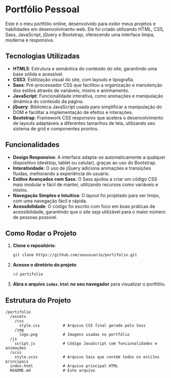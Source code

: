 
# Portfólio Pessoal

Este é o meu portfólio online, desenvolvido para exibir meus projetos e habilidades em desenvolvimento web. Ele foi criado utilizando HTML, CSS, Sass, JavaScript, jQuery e Bootstrap, oferecendo uma interface limpa, moderna e responsiva.

## Tecnologias Utilizadas

- **HTML5**: Estrutura e semântica do conteúdo do site, garantindo uma base sólida e acessível.
- **CSS3**: Estilização visual do site, com layouts e tipografia.
- **Sass**: Pré-processador CSS que facilitou a organização e manutenção dos estilos através de variáveis, mixins e aninhamento.
- **JavaScript**: Funcionalidade interativa, como animações e manipulação dinâmica do conteúdo da página.
- **jQuery**: Biblioteca JavaScript usada para simplificar a manipulação do DOM e facilitar a implementação de efeitos e interações.
- **Bootstrap**: Framework CSS responsivo que acelera o desenvolvimento de layouts adaptáveis a diferentes tamanhos de tela, utilizando seu sistema de grid e componentes prontos.

## Funcionalidades

- **Design Responsivo**: A interface adapta-se automaticamente a qualquer dispositivo (desktop, tablet ou celular), graças ao uso do Bootstrap.
- **Interatividade**: O uso de jQuery adiciona animações e transições fluidas, melhorando a experiência do usuário.
- **Estilos Avançados com Sass**: O Sass ajudou a criar um código CSS mais modular e fácil de manter, utilizando recursos como variáveis e mixins.
- **Navegação Simples e Intuitiva**: O layout foi projetado para ser limpo, com uma navegação fácil e rápida.
- **Acessibilidade**: O código foi escrito com foco em boas práticas de acessibilidade, garantindo que o site seja utilizável para o maior número de pessoas possível.

## Como Rodar o Projeto

1. **Clone o repositório**:

   ```bash
   git clone https://github.com/seuusuario/portifolio.git
   ```

2. **Acesse o diretório do projeto**:

   ```bash
   cd portifolio
   ```

3. **Abra o arquivo `index.html` no seu navegador** para visualizar o portfólio.

## Estrutura do Projeto

```
/portifolio
  /assets
    /css
      style.css          # Arquivo CSS final gerado pelo Sass
    /img
      logo.png           # Imagens usadas no portfólio
  /js
    script.js            # Código JavaScript com funcionalidades e animações
  /scss
    style.scss           # Arquivo Sass que contém todos os estilos principais
  index.html             # Arquivo principal HTML
  README.md              # Este arquivo
```


